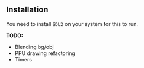 ## Installation

You need to install `SDL2` on your system for this to run.

**TODO:**

- Blending bg/obj
- PPU drawing refactoring
- Timers